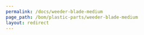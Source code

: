```yaml
---
permalink: /docs/weeder-blade-medium
page_path: /bom/plastic-parts/weeder-blade-medium
layout: redirect
---
```


